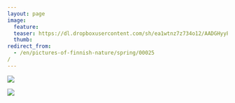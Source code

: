 ```yaml
---
layout: page
image:
  feature:
  teaser: https://dl.dropboxusercontent.com/sh/ea1wtnz7z734o12/AADGHyyP3JU-FZeojPuURMjma/luontokuvat/kes%C3%A4/2/DSC05767-245px.jpg
  thumb:
redirect_from:
  - /en/pictures-of-finnish-nature/spring/00025/
---
```


[![](https://dl.dropboxusercontent.com/sh/ea1wtnz7z734o12/AAB8GOjf1O3eULTlcVJ9LSUoa/luontokuvat/kes%C3%A4/2/DSC05767-800px.jpg)](https://dl.dropboxusercontent.com/sh/ea1wtnz7z734o12/AAB1tlc35iZzCJ-p4_gjNOu5a/luontokuvat/kes%C3%A4/2/DSC05767.jpg)

[![](https://dl.dropboxusercontent.com/sh/ea1wtnz7z734o12/AADjhO-Zyq5lAnRSF6WvfHkSa/luontokuvat/kes%C3%A4/2/20140430_194635-800px.jpg)](https://dl.dropboxusercontent.com/sh/ea1wtnz7z734o12/AABX4SvQlzweF6mr2opyG9BIa/luontokuvat/kes%C3%A4/2/20140430_194635.jpg)
